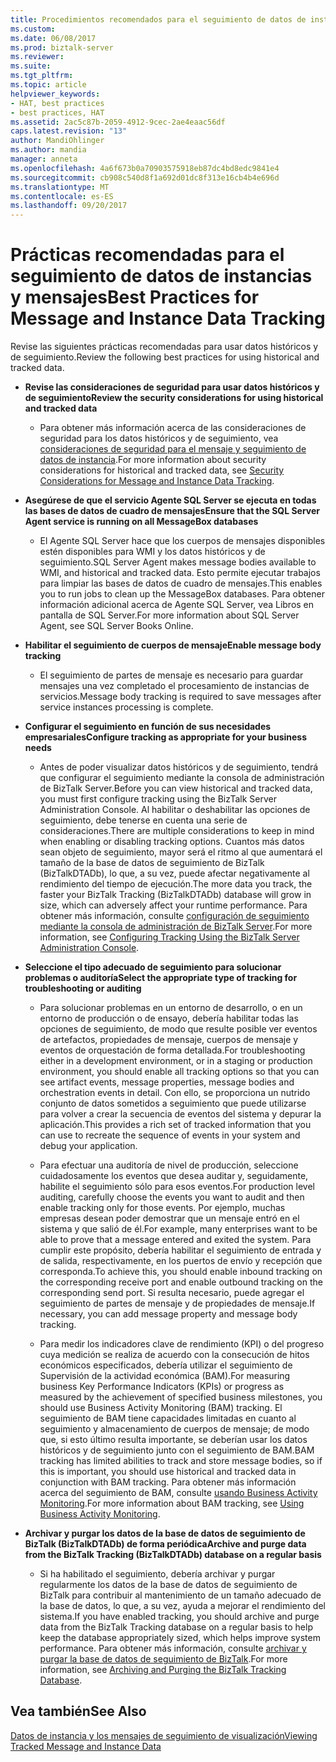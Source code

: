 ```yaml
---
title: Procedimientos recomendados para el seguimiento de datos de instancias y mensajes | Documentos de Microsoft
ms.custom: 
ms.date: 06/08/2017
ms.prod: biztalk-server
ms.reviewer: 
ms.suite: 
ms.tgt_pltfrm: 
ms.topic: article
helpviewer_keywords:
- HAT, best practices
- best practices, HAT
ms.assetid: 2ac5c87b-2059-4912-9cec-2ae4eaac56df
caps.latest.revision: "13"
author: MandiOhlinger
ms.author: mandia
manager: anneta
ms.openlocfilehash: 4a6f673b0a70903575918eb87dc4bd8edc9841e4
ms.sourcegitcommit: cb908c540d8f1a692d01dc8f313e16cb4b4e696d
ms.translationtype: MT
ms.contentlocale: es-ES
ms.lasthandoff: 09/20/2017
---
```

# <a name="best-practices-for-message-and-instance-data-tracking"></a><span data-ttu-id="5d459-102">Prácticas recomendadas para el seguimiento de datos de instancias y mensajes</span><span class="sxs-lookup"><span data-stu-id="5d459-102">Best Practices for Message and Instance Data Tracking</span></span>
<span data-ttu-id="5d459-103">Revise las siguientes prácticas recomendadas para usar datos históricos y de seguimiento.</span><span class="sxs-lookup"><span data-stu-id="5d459-103">Review the following best practices for using historical and tracked data.</span></span>  
  
-   <span data-ttu-id="5d459-104">**Revise las consideraciones de seguridad para usar datos históricos y de seguimiento**</span><span class="sxs-lookup"><span data-stu-id="5d459-104">**Review the security considerations for using historical and tracked data**</span></span>  
  
    -   <span data-ttu-id="5d459-105">Para obtener más información acerca de las consideraciones de seguridad para los datos históricos y de seguimiento, vea [consideraciones de seguridad para el mensaje y seguimiento de datos de instancia](../core/security-considerations-for-message-and-instance-data-tracking.md).</span><span class="sxs-lookup"><span data-stu-id="5d459-105">For more information about security considerations for historical and tracked data, see [Security Considerations for Message and Instance Data Tracking](../core/security-considerations-for-message-and-instance-data-tracking.md).</span></span>  
  
-   <span data-ttu-id="5d459-106">**Asegúrese de que el servicio Agente SQL Server se ejecuta en todas las bases de datos de cuadro de mensajes**</span><span class="sxs-lookup"><span data-stu-id="5d459-106">**Ensure that the SQL Server Agent service is running on all MessageBox databases**</span></span>  
  
    -   <span data-ttu-id="5d459-107">El Agente SQL Server hace que los cuerpos de mensajes disponibles estén disponibles para WMI y los datos históricos y de seguimiento.</span><span class="sxs-lookup"><span data-stu-id="5d459-107">SQL Server Agent makes message bodies available to WMI, and historical and tracked data.</span></span> <span data-ttu-id="5d459-108">Esto permite ejecutar trabajos para limpiar las bases de datos de cuadro de mensajes.</span><span class="sxs-lookup"><span data-stu-id="5d459-108">This enables you to run jobs to clean up the MessageBox databases.</span></span> <span data-ttu-id="5d459-109">Para obtener información adicional acerca de Agente SQL Server, vea Libros en pantalla de SQL Server.</span><span class="sxs-lookup"><span data-stu-id="5d459-109">For more information about SQL Server Agent, see SQL Server Books Online.</span></span>  
  
-   <span data-ttu-id="5d459-110">**Habilitar el seguimiento de cuerpos de mensaje**</span><span class="sxs-lookup"><span data-stu-id="5d459-110">**Enable message body tracking**</span></span>  
  
    -   <span data-ttu-id="5d459-111">El seguimiento de partes de mensaje es necesario para guardar mensajes una vez completado el procesamiento de instancias de servicios.</span><span class="sxs-lookup"><span data-stu-id="5d459-111">Message body tracking is required to save messages after service instances processing is complete.</span></span>  
  
-   <span data-ttu-id="5d459-112">**Configurar el seguimiento en función de sus necesidades empresariales**</span><span class="sxs-lookup"><span data-stu-id="5d459-112">**Configure tracking as appropriate for your business needs**</span></span>  
  
    -   <span data-ttu-id="5d459-113">Antes de poder visualizar datos históricos y de seguimiento, tendrá que configurar el seguimiento mediante la consola de administración de BizTalk Server.</span><span class="sxs-lookup"><span data-stu-id="5d459-113">Before you can view historical and tracked data, you must first configure tracking using the BizTalk Server Administration Console.</span></span> <span data-ttu-id="5d459-114">Al habilitar o deshabilitar las opciones de seguimiento, debe tenerse en cuenta una serie de consideraciones.</span><span class="sxs-lookup"><span data-stu-id="5d459-114">There are multiple considerations to keep in mind when enabling or disabling tracking options.</span></span> <span data-ttu-id="5d459-115">Cuantos más datos sean objeto de seguimiento, mayor será el ritmo al que aumentará el tamaño de la base de datos de seguimiento de BizTalk (BizTalkDTADb), lo que, a su vez, puede afectar negativamente al rendimiento del tiempo de ejecución.</span><span class="sxs-lookup"><span data-stu-id="5d459-115">The more data you track, the faster your BizTalk Tracking (BizTalkDTADb) database will grow in size, which can adversely affect your runtime performance.</span></span> <span data-ttu-id="5d459-116">Para obtener más información, consulte [configuración de seguimiento mediante la consola de administración de BizTalk Server](http://msdn.microsoft.com/en-us/49b7f9d3-60b5-41bd-ba8b-029253926bef).</span><span class="sxs-lookup"><span data-stu-id="5d459-116">For more information, see [Configuring Tracking Using the BizTalk Server Administration Console](http://msdn.microsoft.com/en-us/49b7f9d3-60b5-41bd-ba8b-029253926bef).</span></span>  
  
-   <span data-ttu-id="5d459-117">**Seleccione el tipo adecuado de seguimiento para solucionar problemas o auditoría**</span><span class="sxs-lookup"><span data-stu-id="5d459-117">**Select the appropriate type of tracking for troubleshooting or auditing**</span></span>  
  
    -   <span data-ttu-id="5d459-118">Para solucionar problemas en un entorno de desarrollo, o en un entorno de producción o de ensayo, debería habilitar todas las opciones de seguimiento, de modo que resulte posible ver eventos de artefactos, propiedades de mensaje, cuerpos de mensaje y eventos de orquestación de forma detallada.</span><span class="sxs-lookup"><span data-stu-id="5d459-118">For troubleshooting either in a development environment, or in a staging or production environment, you should enable all tracking options so that you can see artifact events, message properties, message bodies and orchestration events in detail.</span></span> <span data-ttu-id="5d459-119">Con ello, se proporciona un nutrido conjunto de datos sometidos a seguimiento que puede utilizarse para volver a crear la secuencia de eventos del sistema y depurar la aplicación.</span><span class="sxs-lookup"><span data-stu-id="5d459-119">This provides a rich set of tracked information that you can use to recreate the sequence of events in your system and debug your application.</span></span>  
  
    -   <span data-ttu-id="5d459-120">Para efectuar una auditoría de nivel de producción, seleccione cuidadosamente los eventos que desea auditar y, seguidamente, habilite el seguimiento sólo para esos eventos.</span><span class="sxs-lookup"><span data-stu-id="5d459-120">For production level auditing, carefully choose the events you want to audit and then enable tracking only for those events.</span></span> <span data-ttu-id="5d459-121">Por ejemplo, muchas empresas desean poder demostrar que un mensaje entró en el sistema y que salió de él.</span><span class="sxs-lookup"><span data-stu-id="5d459-121">For example, many enterprises want to be able to prove that a message entered and exited the system.</span></span> <span data-ttu-id="5d459-122">Para cumplir este propósito, debería habilitar el seguimiento de entrada y de salida, respectivamente, en los puertos de envío y recepción que corresponda.</span><span class="sxs-lookup"><span data-stu-id="5d459-122">To achieve this, you should enable inbound tracking on the corresponding receive port and enable outbound tracking on the corresponding send port.</span></span> <span data-ttu-id="5d459-123">Si resulta necesario, puede agregar el seguimiento de partes de mensaje y de propiedades de mensaje.</span><span class="sxs-lookup"><span data-stu-id="5d459-123">If necessary, you can add message property and message body tracking.</span></span>  
  
    -   <span data-ttu-id="5d459-124">Para medir los indicadores clave de rendimiento (KPI) o del progreso cuya medición se realiza de acuerdo con la consecución de hitos económicos especificados, debería utilizar el seguimiento de Supervisión de la actividad económica (BAM).</span><span class="sxs-lookup"><span data-stu-id="5d459-124">For measuring business Key Performance Indicators (KPIs) or progress as measured by the achievement of specified business milestones, you should use Business Activity Monitoring (BAM) tracking.</span></span> <span data-ttu-id="5d459-125">El seguimiento de BAM tiene capacidades limitadas en cuanto al seguimiento y almacenamiento de cuerpos de mensaje; de modo que, si esto último resulta importante, se deberían usar los datos históricos y de seguimiento junto con el seguimiento de BAM.</span><span class="sxs-lookup"><span data-stu-id="5d459-125">BAM tracking has limited abilities to track and store message bodies, so if this is important, you should use historical and tracked data  in conjunction with BAM tracking.</span></span> <span data-ttu-id="5d459-126">Para obtener más información acerca del seguimiento de BAM, consulte [usando Business Activity Monitoring](../core/using-business-activity-monitoring.md).</span><span class="sxs-lookup"><span data-stu-id="5d459-126">For more information about BAM tracking, see [Using Business Activity Monitoring](../core/using-business-activity-monitoring.md).</span></span>  
  
-   <span data-ttu-id="5d459-127">**Archivar y purgar los datos de la base de datos de seguimiento de BizTalk (BizTalkDTADb) de forma periódica**</span><span class="sxs-lookup"><span data-stu-id="5d459-127">**Archive and purge data from the BizTalk Tracking (BizTalkDTADb) database on a regular basis**</span></span>  
  
    -   <span data-ttu-id="5d459-128">Si ha habilitado el seguimiento, debería archivar y purgar regularmente los datos de la base de datos de seguimiento de BizTalk para contribuir al mantenimiento de un tamaño adecuado de la base de datos, lo que, a su vez, ayuda a mejorar el rendimiento del sistema.</span><span class="sxs-lookup"><span data-stu-id="5d459-128">If you have enabled tracking, you should archive and purge data from the BizTalk Tracking database on a regular basis to help keep the database appropriately sized, which helps improve system performance.</span></span> <span data-ttu-id="5d459-129">Para obtener más información, consulte [archivar y purgar la base de datos de seguimiento de BizTalk](../core/archiving-and-purging-the-biztalk-tracking-database.md).</span><span class="sxs-lookup"><span data-stu-id="5d459-129">For more information, see [Archiving and Purging the BizTalk Tracking Database](../core/archiving-and-purging-the-biztalk-tracking-database.md).</span></span>  
  
## <a name="see-also"></a><span data-ttu-id="5d459-130">Vea también</span><span class="sxs-lookup"><span data-stu-id="5d459-130">See Also</span></span>  
 [<span data-ttu-id="5d459-131">Datos de instancia y los mensajes de seguimiento de visualización</span><span class="sxs-lookup"><span data-stu-id="5d459-131">Viewing Tracked Message and Instance Data</span></span>](../core/viewing-tracked-message-and-instance-data.md)